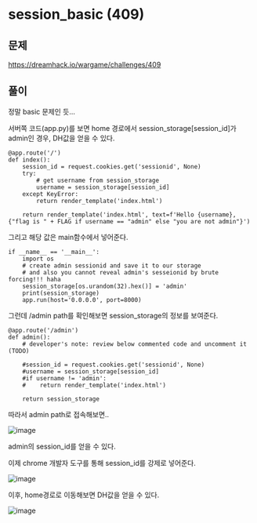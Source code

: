 # session_basic (409)

## 문제

https://dreamhack.io/wargame/challenges/409

## 풀이

정말 basic 문제인 듯...

서버쪽 코드(app.py)를 보면 home 경로에서 session_storage[session_id]가 admin인 경우, DH값을 얻을 수 있다.

```
@app.route('/')
def index():
    session_id = request.cookies.get('sessionid', None)
    try:
        # get username from session_storage
        username = session_storage[session_id]
    except KeyError:
        return render_template('index.html')

    return render_template('index.html', text=f'Hello {username}, {"flag is " + FLAG if username == "admin" else "you are not admin"}')
```

그리고 해당 값은 main함수에서 넣어준다.

```
if __name__ == '__main__':
    import os
    # create admin sessionid and save it to our storage
    # and also you cannot reveal admin's sesseionid by brute forcing!!! haha
    session_storage[os.urandom(32).hex()] = 'admin'
    print(session_storage)
    app.run(host='0.0.0.0', port=8000)
```

그런데 /admin path를 확인해보면 session_storage의 정보를 보여준다.

```
@app.route('/admin')
def admin():
    # developer's note: review below commented code and uncomment it (TODO)

    #session_id = request.cookies.get('sessionid', None)
    #username = session_storage[session_id]
    #if username != 'admin':
    #    return render_template('index.html')

    return session_storage
```

따라서 admin path로 접속해보면..

![image](https://github.com/GwangIl-Park/dreamhack-playground/assets/40749130/b75d7e55-cfb8-40aa-8ea3-f9371ea721ce)

admin의 session_id를 얻을 수 있다.

이제 chrome 개발자 도구를 통해 session_id를 강제로 넣어준다.

![image](https://github.com/GwangIl-Park/dreamhack-playground/assets/40749130/31ca6941-d7cd-493b-8ce9-3bd5c92dd4d8)

이후, home경로로 이동해보면 DH값을 얻을 수 있다.

![image](https://github.com/GwangIl-Park/dreamhack-playground/assets/40749130/1c380a61-af15-4a17-97eb-13ca88108a6a)